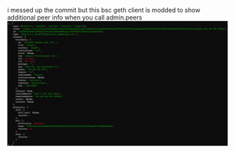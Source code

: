 i messed up the commit but this bsc geth client is modded to show additional peer info when you call admin.peers  
![image](https://github.com/duoxehyon/bsc/blob/master/main.png)
